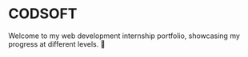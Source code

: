 # CODSOFT
Welcome to my web development internship portfolio, showcasing my progress at different levels. 🚀

